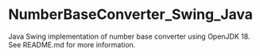 # NumberBaseConverter_Swing_Java
Java Swing implementation of number base converter using OpenJDK 18. See README.md for more information.
